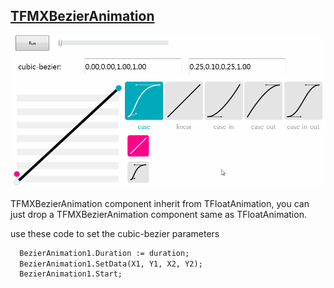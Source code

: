 ## [TFMXBezierAnimation](https://github.com/zhaoyipeng/FMXComponents/wiki/FMXBezierAnimation)

![FMXBezierAnimation](../SnapShots/FMXBezierAnimation.gif)  

TFMXBezierAnimation component inherit from TFloatAnimation, you can just drop a TFMXBezierAnimation component same as TFloatAnimation.

use these code to set the cubic-bezier parameters
```pascal
  BezierAnimation1.Duration := duration; 
  BezierAnimation1.SetData(X1, Y1, X2, Y2);
  BezierAnimation1.Start;
```
